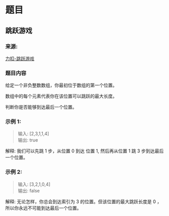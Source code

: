 # 题目

## 跳跃游戏

### 来源:

[力扣-跳跃游戏](https://leetcode-cn.com/problems/jump-game)

### 题目内容

给定一个非负整数数组，你最初位于数组的第一个位置。

数组中的每个元素代表你在该位置可以跳跃的最大长度。

判断你是否能够到达最后一个位置。

### 示例 1:

> 输入: [2,3,1,1,4]<br>
> 输出: true

解释: 我们可以先跳 1 步，从位置 0 到达 位置 1, 然后再从位置 1 跳 3 步到达最后一个位置。

### 示例 2:

> 输入: [3,2,1,0,4]<br>
> 输出: false

解释: 无论怎样，你总会到达索引为 3 的位置。但该位置的最大跳跃长度是 0 ， 所以你永远不可能到达最后一个位置。
